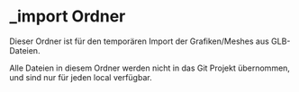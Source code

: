 # _import Ordner

Dieser Ordner ist für den temporären Import der Grafiken/Meshes aus GLB-Dateien.

Alle Dateien in diesem Ordner werden nicht in das Git Projekt übernommen,
und sind nur für jeden local verfügbar.
